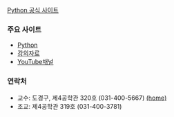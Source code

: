 [Python 공식 사이트](https://www.python.org/)

### 주요 사이트

- [Python](https://www.python.org/)
- [강의자료](https://github.com/Doggzone/cse1017)
- [YouTube채널]()


### 연락처

-	교수: 도경구, 제4공학관 320호 (031-400-5667) [(home)](http://softopians.github.io/doggzone)
-	조교: 제4공학관 319호 (031-400-3781)
